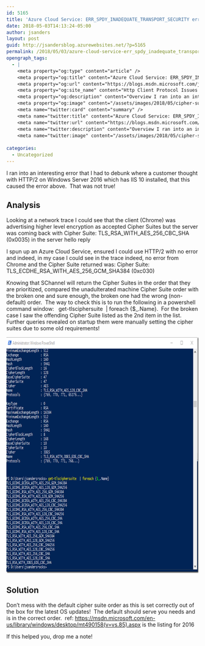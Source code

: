 ```yaml
---
id: 5165
title: 'Azure Cloud Service: ERR_SPDY_INADEQUATE_TRANSPORT_SECURITY error in Chrome'
date: 2018-05-03T14:13:24-05:00
author: jsanders
layout: post
guid: http://jsandersblog.azurewebsites.net/?p=5165
permalink: /2018/05/03/azure-cloud-service-err_spdy_inadequate_transport_security-error-in-chrome/
opengraph_tags:
  - |
    <meta property="og:type" content="article" />
    <meta property="og:title" content="Azure Cloud Service: ERR_SPDY_INADEQUATE_TRANSPORT_SECURITY error in Chrome" />
    <meta property="og:url" content="https://blogs.msdn.microsoft.com/jpsanders/2018/05/03/azure-cloud-service-err_spdy_inadequate_transport_security-error-in-chrome/" />
    <meta property="og:site_name" content="Http Client Protocol Issues (and other fun stuff I support)" />
    <meta property="og:description" content="Overview I ran into an interesting error that I had to debunk where a customer thought with HTTP/2 on Windows Server 2016 which has IIS 10 installed, that this caused the error above.&nbsp; That was not true! Analysis Looking at a network trace I could see that the client (Chrome) was advertising higher level encryption..." />
    <meta property="og:image" content="/assets/images/2018/05/cipher-suites_thumb.png" />
    <meta name="twitter:card" content="summary" />
    <meta name="twitter:title" content="Azure Cloud Service: ERR_SPDY_INADEQUATE_TRANSPORT_SECURITY error in Chrome" />
    <meta name="twitter:url" content="https://blogs.msdn.microsoft.com/jpsanders/2018/05/03/azure-cloud-service-err_spdy_inadequate_transport_security-error-in-chrome/" />
    <meta name="twitter:description" content="Overview I ran into an interesting error that I had to debunk where a customer thought with HTTP/2 on Windows Server 2016 which has IIS 10 installed, that this caused the error above.&nbsp; That was not true! Analysis Looking at a network trace I could see that the client (Chrome) was advertising higher level encryption..." />
    <meta name="twitter:image" content="/assets/images/2018/05/cipher-suites_thumb.png" />
    
categories:
  - Uncategorized
---
```



I ran into an interesting error that I had to debunk where a customer thought with HTTP/2 on Windows Server 2016 which has IIS 10 installed, that this caused the error above.&nbsp; That was not true!

## Analysis

Looking at a network trace I could see that the client (Chrome) was advertising higher level encryption as accepted Cipher Suites but the server was coming back with Cipher Suite: TLS\_RSA\_WITH\_AES\_256\_CBC\_SHA (0x0035) in the server hello reply

I spun up an Azure Cloud Service, ensured I could use HTTP/2 with no error and indeed, in my case I could see in the trace indeed, no error from Chrome and the Cipher Suite returned was: Cipher Suite: TLS\_ECDHE\_RSA\_WITH\_AES\_256\_GCM_SHA384 (0xc030)

Knowing that SChannel will return the Cipher Suites in the order that they are prioritized, compared the unadulterated machine Cipher Suite order with the broken one and sure enough, the broken one had the wrong (non-default) order.&nbsp; The way to check this is to run the following in a powershell command window:&nbsp;&nbsp; get-tlsciphersuite&nbsp; | foreach {$_.Name}.&nbsp; For the broken case I saw the offending Cipher Suite listed as the 2nd item in the list.&nbsp; Further queries revealed on startup them were manually setting the cipher suites due to some old requirements!

[<img loading="lazy" width="832" height="618" title="cipher suites" alt="cipher suites" src="/assets/images/2018/05/cipher-suites_thumb.png" border="0" />](/assets/images/2018/05/cipher-suites.png)

## Solution

Don’t mess with the default cipher suite order as this is set correctly out of the box for the latest OS updates!&nbsp; The default should serve you needs and is in the correct order.&nbsp; ref: <https://msdn.microsoft.com/en-us/library/windows/desktop/mt490158(v=vs.85).aspx> is the listing for 2016

If this helped you, drop me a note!